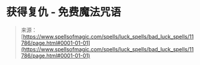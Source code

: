 <!--yml

category: 未分类

date: 2024-06-12 18:49:15

-->

# 获得复仇 - 免费魔法咒语

> 来源：[https://www.spellsofmagic.com/spells/luck_spells/bad_luck_spells/11786/page.html#0001-01-01](https://www.spellsofmagic.com/spells/luck_spells/bad_luck_spells/11786/page.html#0001-01-01)
